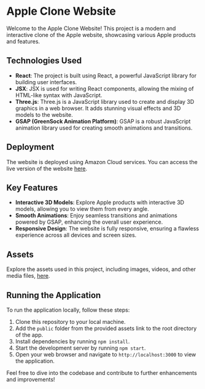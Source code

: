 # Apple Clone Website

Welcome to the Apple Clone Website! This project is a modern and interactive clone of the Apple website, showcasing various Apple products and features.

## Technologies Used

- **React**: The project is built using React, a powerful JavaScript library for building user interfaces.
- **JSX**: JSX is used for writing React components, allowing the mixing of HTML-like syntax with JavaScript.
- **Three.js**: Three.js is a JavaScript library used to create and display 3D graphics in a web browser. It adds stunning visual effects and 3D models to the website.
- **GSAP (GreenSock Animation Platform)**: GSAP is a robust JavaScript animation library used for creating smooth animations and transitions.

## Deployment

The website is deployed using Amazon Cloud services. You can access the live version of the website [here](https://dev.d3aan95x8imt9c.amplifyapp.com/).

## Key Features

- **Interactive 3D Models**: Explore Apple products with interactive 3D models, allowing you to view them from every angle.
- **Smooth Animations**: Enjoy seamless transitions and animations powered by GSAP, enhancing the overall user experience.
- **Responsive Design**: The website is fully responsive, ensuring a flawless experience across all devices and screen sizes.

## Assets

Explore the assets used in this project, including images, videos, and other media files, [here](https://drive.google.com/file/d/1syHiNxSIGXVApaIozdrLXM2x5dPhvaJL/view).

## Running the Application

To run the application locally, follow these steps:

1. Clone this repository to your local machine.
2. Add the `public` folder from the provided assets link to the root directory of the app.
3. Install dependencies by running `npm install`.
4. Start the development server by running `npm start`.
5. Open your web browser and navigate to `http://localhost:3000` to view the application.

Feel free to dive into the codebase and contribute to further enhancements and improvements!
